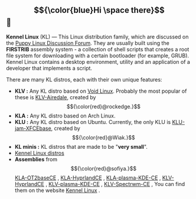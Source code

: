 ## $${\color{blue}Hi \space there}$$ 👋

**Kennel Linux** (KL) — This Linux distribution family, which are discussed on the [Puppy Linux Discussion Forum](https://forum.puppylinux.com/viewforum.php?f=228).
They are usually built using the **FIRSTRIB** assembly system - a collection of shell scripts that creates a root file system for downloading with a certain bootloader (for example, GRUB).
Kennel Linux contains a desktop environment, utility and an application of a developer that implements a script.
 
There are many KL distros, each with their own unique features:

- **KLV :** Any KL distro based on [Void Linux](https://voidlinux.org/). Probably the most popular of these is [KLV-Airedale](https://forum.puppylinux.com/viewforum.php?f=191), created by $${\color{red}@rockedge.}$$
- **KLA :** Any KL distro based on Arch Linux.
- **KLU :** Any KL distro based on Ubuntu. Currently, the only KLU is [KLU-jam-XFCEbase](https://forum.puppylinux.com/viewtopic.php?t=7866), created by $${\color{red}@Wiak.}$$
- **KL minis :** KL distros that are made to be "**very small**".
- [Kennel Linux distros](https://forum.puppylinux.com/viewforum.php?f=231)
- **Assemblies** from $${\color{red}@sofiya.}$$ [KLA-OT2baseCE](https://github.com/sofijacom/KLA-OT2baseCE) , [KLA-HyprlandCE](https://github.com/sofijacom/KLA-Hyprland) , [KLA-plasma-KDE-CE](https://github.com/sofijacom/KLA-plasma-KDE-CE) , [KLV-HyprlandCE](https://github.com/sofijacom/KLV-HyprlandCE) , [KLV-plasma-KDE-CE](https://github.com/sofijacom/KLV-plasma-KDE-CE) , [KLV-Spectrwm-CE](https://github.com/sofijacom/KLV-Spectrwm-CE) , You can find them on the website [Kennel Linux](https://sofijacom.github.io/) .


<!--

**Here are some ideas to get you started:**

🙋‍♀️ A short introduction - what is your organization all about?
🌈 Contribution guidelines - how can the community get involved?
👩‍💻 Useful resources - where can the community find your docs? Is there anything else the community should know?
🍿 Fun facts - what does your team eat for breakfast?
🧙 Remember, you can do mighty things with the power of [Markdown](https://docs.github.com/github/writing-on-github/getting-started-with-writing-and-formatting-on-github/basic-writing-and-formatting-syntax)
-->
